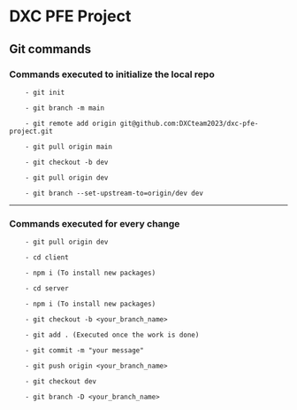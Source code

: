 # DXC PFE Project

## Git commands

### Commands executed to initialize the local repo

```
    - git init

    - git branch -m main

    - git remote add origin git@github.com:DXCteam2023/dxc-pfe-project.git

    - git pull origin main

    - git checkout -b dev

    - git pull origin dev

    - git branch --set-upstream-to=origin/dev dev
```

---

### Commands executed for every change

```
    - git pull origin dev

    - cd client

    - npm i (To install new packages)

    - cd server

    - npm i (To install new packages)

    - git checkout -b <your_branch_name>

    - git add . (Executed once the work is done)

    - git commit -m "your message"

    - git push origin <your_branch_name>

    - git checkout dev

    - git branch -D <your_branch_name>
```
